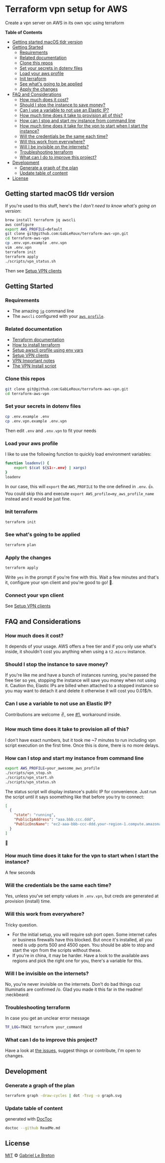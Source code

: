 # Terraform vpn setup for AWS

Create a vpn server on AWS in its own vpc using terraform

<!-- START doctoc generated TOC please keep comment here to allow auto update -->
<!-- DON'T EDIT THIS SECTION, INSTEAD RE-RUN doctoc TO UPDATE -->
**Table of Contents**

- [Getting started macOS tldr version](#getting-started-macos-tldr-version)
- [Getting Started](#getting-started)
  - [Requirements](#requirements)
  - [Related documentation](#related-documentation)
  - [Clone this repos](#clone-this-repos)
  - [Set your secrets in dotenv files](#set-your-secrets-in-dotenv-files)
  - [Load your aws profile](#load-your-aws-profile)
  - [Init terraform](#init-terraform)
  - [See what's going to be applied](#see-whats-going-to-be-applied)
  - [Apply the changes](#apply-the-changes)
- [FAQ and Considerations](#faq-and-considerations)
  - [How much does it cost?](#how-much-does-it-cost)
  - [Should I stop the instance to save money?](#should-i-stop-the-instance-to-save-money)
  - [Can I use a variable to not use an Elastic IP?](#can-i-use-a-variable-to-not-use-an-elastic-ip)
  - [How much time does it take to provision all of this?](#how-much-time-does-it-take-to-provision-all-of-this)
  - [How can I stop and start my instance from command line](#how-can-i-stop-and-start-my-instance-from-command-line)
  - [How much time does it take for the vpn to start when I start the instance?](#how-much-time-does-it-take-for-the-vpn-to-start-when-i-start-the-instance)
  - [Will the credentials be the same each time?](#will-the-credentials-be-the-same-each-time)
  - [Will this work from everywhere?](#will-this-work-from-everywhere)
  - [Will I be invisible on the internets?](#will-i-be-invisible-on-the-internets)
  - [Troubleshooting terraform](#troubleshooting-terraform)
  - [What can I do to improve this project?](#what-can-i-do-to-improve-this-project)
- [Development](#development)
  - [Generate a graph of the plan](#generate-a-graph-of-the-plan)
  - [Update table of content](#update-table-of-content)
- [License](#license)

<!-- END doctoc generated TOC please keep comment here to allow auto update -->


## Getting started macOS tldr version

If you're used to this stuff, here's the _I don't need to know what's going on version_:

```bash
brew install terraform jq awscli
aws configure
export AWS_PROFILE=default
git clone git@github.com:GabLeRoux/terraform-aws-vpn.git
cd terraform-aws-vpn
cp .env.vpn.example .env.vpn
vim .env.vpn
terraform init
terraform apply
./scripts/vpn_status.sh
```

Then see [Setup VPN clients](https://git.io/vpnclients)

## Getting Started

### Requirements

* The amazing [`jq`](https://stedolan.github.io/jq/) command line
* The `awscli` configured with your [`aws profile`](https://docs.aws.amazon.com/cli/latest/userguide/cli-multiple-profiles.html).

### Related documentation

* [Terraform documentation](https://www.terraform.io/docs/)
* [How to install terraform](https://www.terraform.io/intro/getting-started/install.html)
* [Setup awscli profile using env vars](https://www.terraform.io/docs/providers/aws/index.html#environment-variables)
* [Setup VPN clients](https://git.io/vpnclients)
* [VPN Important notes](https://git.io/vpnnotes)
* [The VPN Install script](https://git.io/vpnsetup)

### Clone this repos

```bash
git clone git@github.com:GabLeRoux/terraform-aws-vpn.git
cd terraform-aws-vpn
```

### Set your secrets in dotenv files

```bash
cp .env.example .env
cp .env.vpn.example .env.vpn
```

Then edit `.env` and `.env.vpn` to fit your needs

### Load your aws profile

I like to use the following function to quickly load environment variables:

```bash
function loadenv() {
    export $(cat ${$1:-.env} | xargs)
}
loadenv
```

In our case, this will `export` the `AWS_PROFILE` to the one defined in `.env`. :+1:. You could skip this and execute `export AWS_profile=my_aws_profile_name` instead and it would be just fine.

### Init terraform

```bash
terraform init
```

### See what's going to be applied

```bash
terraform plan
```

### Apply the changes

```bash
terraform apply
```

Write `yes` in the prompt if you're fine with this. Wait a few minutes and that's it, configure your vpn client and you're good to go! :tada:.

### Connect your vpn client

See [Setup VPN clients](https://git.io/vpnclients)

## FAQ and Considerations

### How much does it cost?

It depends of your usage. AWS offers a free tier and if you only use what's inside, it shouldn't cost you anything when using a `t2.micro` instance.

### Should I stop the instance to save money?

If you're like me and have a bunch of instances running, you're passed the free tier so yes, stopping the instance will save you money when not using it. Caution tho, Elastic IPs are billed when attached to a stopped instance so you may want to detach it and delete it otherwise it will cost you 0.01$/h.

### Can I use a variable to not use an Elastic IP?

Contributions are welcome :v:, see [#1](https://github.com/GabLeRoux/terraform-aws-vpn/issues/1), workaround inside.

### How much time does it take to provision all of this?

I don't have exact numbers, but it took me ~7 minutes to run including vpn script execution on the first time. Once this is done, there is no more delays.

### How can I stop and start my instance from command line

```bash
export AWS_PROFILE=your_awesome_aws_profile
./scripts/vpn_stop.sh
./scripts/vpn_start.sh
./scripts/vpn_status.sh
```

The status script will display instance's public IP for convenience. Just run the script until it says soomething like that before you try to connect:

```json
[
  {
    "state": "running",
    "PublicIpAddress": "aaa.bbb.ccc.ddd",
    "PublicDnsName": "ec2-aaa-bbb-ccc-ddd.your-region-1.compute.amazonaws.com"
  }
]
```

:tada:

### How much time does it take for the vpn to start when I start the instance?

A few seconds

### Will the credentials be the same each time?

Yes, unless you've set empty values in `.env.vpn`, but creds are generated at provision (install) time.

### Will this work from everywhere?

Tricky question.

* For the initial setup, you will require ssh port open. Some internet cafes or business firewalls have this blocked. But once it's installed, all you need is udp ports 500 and 4500 open. You should be able to stop and start the vpn from the scripts without these.
* If you're in china, it may be harder. Have a look to the available aws regions and pick the right one for you, there's a variable for this.

### Will I be invisible on the internets?

No, you're never invisible on the internets. Don't do bad things cuz Illuminatis are confirmed /o\. Glad you made it this far in the readme! :neckbeard:

### Troubleshooting terraform

In case you get an unclear error message

```bash
TF_LOG=TRACE terraform your_command
``` 

### What can I do to improve this project?

Have a look at [the issues](https://github.com/gableroux/terraform-aws-vpn/issues), suggest things or contribute, I'm open to changes.

## Development

### Generate a graph of the plan

```bash
terraform graph -draw-cycles | dot -Tsvg -o graph.svg
```

### Update table of content

generated with [DocToc](https://github.com/thlorenz/doctoc)

```bash
doctoc --github ReadMe.md
```

## License

[MIT](LICENSE.md) © [Gabriel Le Breton](https://gableroux.com)
